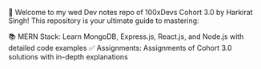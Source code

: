 

🚀 Welcome to my wed Dev notes repo of 100xDevs Cohort 3.0 by Harkirat Singh! This repository is your ultimate guide to mastering:

📚 MERN Stack: Learn MongoDB, Express.js, React.js, and Node.js with detailed code examples
✅ Assignments: Assignments of Cohort 3.0 solutions with in-depth explanations
